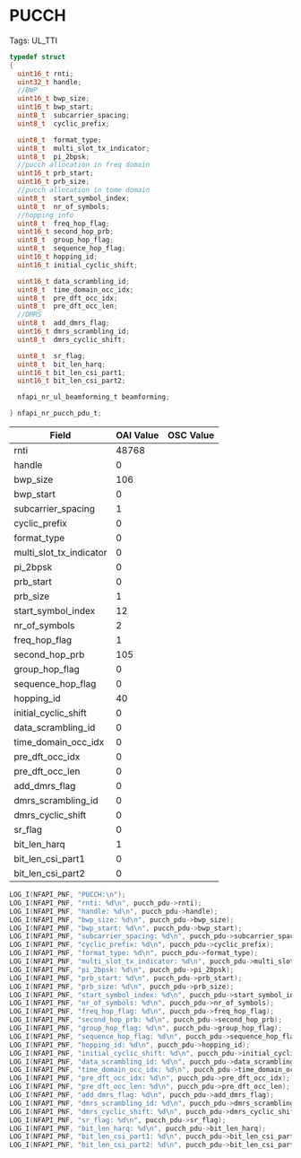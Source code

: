 # PUCCH

Tags: UL_TTI

```c
typedef struct
{
  uint16_t rnti;
  uint32_t handle;
  //BWP
  uint16_t bwp_size;
  uint16_t bwp_start;
  uint8_t  subcarrier_spacing;
  uint8_t  cyclic_prefix;

  uint8_t  format_type;
  uint8_t  multi_slot_tx_indicator;
  uint8_t  pi_2bpsk;
  //pucch allocation in freq domain
  uint16_t prb_start;
  uint16_t prb_size;
  //pucch allocation in tome domain
  uint8_t  start_symbol_index;
  uint8_t  nr_of_symbols;
  //hopping info
  uint8_t  freq_hop_flag;
  uint16_t second_hop_prb;
  uint8_t  group_hop_flag;
  uint8_t  sequence_hop_flag;
  uint16_t hopping_id;
  uint16_t initial_cyclic_shift;

  uint16_t data_scrambling_id;
  uint8_t  time_domain_occ_idx;
  uint8_t  pre_dft_occ_idx;
  uint8_t  pre_dft_occ_len;
  //DMRS
  uint8_t  add_dmrs_flag;
  uint16_t dmrs_scrambling_id;
  uint8_t  dmrs_cyclic_shift;

  uint8_t  sr_flag;
  uint8_t  bit_len_harq;
  uint16_t bit_len_csi_part1;
  uint16_t bit_len_csi_part2;

  nfapi_nr_ul_beamforming_t beamforming;

} nfapi_nr_pucch_pdu_t;
```

| Field | OAI Value | OSC Value |
| --- | --- | --- |
| rnti | 48768 |  |
| handle | 0 |  |
| bwp_size | 106 |  |
| bwp_start | 0 |  |
| subcarrier_spacing | 1 |  |
| cyclic_prefix | 0 |  |
| format_type | 0 |  |
| multi_slot_tx_indicator | 0 |  |
| pi_2bpsk | 0 |  |
| prb_start | 0 |  |
| prb_size | 1 |  |
| start_symbol_index | 12 |  |
| nr_of_symbols | 2 |  |
| freq_hop_flag | 1 |  |
| second_hop_prb | 105 |  |
| group_hop_flag | 0 |  |
| sequence_hop_flag | 0 |  |
| hopping_id | 40 |  |
| initial_cyclic_shift | 0 |  |
| data_scrambling_id | 0 |  |
| time_domain_occ_idx | 0 |  |
| pre_dft_occ_idx | 0 |  |
| pre_dft_occ_len | 0 |  |
| add_dmrs_flag | 0 |  |
| dmrs_scrambling_id | 0 |  |
| dmrs_cyclic_shift | 0 |  |
| sr_flag | 0 |  |
| bit_len_harq | 1 |  |
| bit_len_csi_part1 | 0 |  |
| bit_len_csi_part2 | 0 |  |

```c
LOG_I(NFAPI_PNF, "PUCCH:\n");
LOG_I(NFAPI_PNF, "rnti: %d\n", pucch_pdu->rnti);
LOG_I(NFAPI_PNF, "handle: %d\n", pucch_pdu->handle);
LOG_I(NFAPI_PNF, "bwp_size: %d\n", pucch_pdu->bwp_size);
LOG_I(NFAPI_PNF, "bwp_start: %d\n", pucch_pdu->bwp_start);
LOG_I(NFAPI_PNF, "subcarrier_spacing: %d\n", pucch_pdu->subcarrier_spacing);
LOG_I(NFAPI_PNF, "cyclic_prefix: %d\n", pucch_pdu->cyclic_prefix);
LOG_I(NFAPI_PNF, "format_type: %d\n", pucch_pdu->format_type);
LOG_I(NFAPI_PNF, "multi_slot_tx_indicator: %d\n", pucch_pdu->multi_slot_tx_indicator);
LOG_I(NFAPI_PNF, "pi_2bpsk: %d\n", pucch_pdu->pi_2bpsk);
LOG_I(NFAPI_PNF, "prb_start: %d\n", pucch_pdu->prb_start);
LOG_I(NFAPI_PNF, "prb_size: %d\n", pucch_pdu->prb_size);
LOG_I(NFAPI_PNF, "start_symbol_index: %d\n", pucch_pdu->start_symbol_index);
LOG_I(NFAPI_PNF, "nr_of_symbols: %d\n", pucch_pdu->nr_of_symbols);
LOG_I(NFAPI_PNF, "freq_hop_flag: %d\n", pucch_pdu->freq_hop_flag);
LOG_I(NFAPI_PNF, "second_hop_prb: %d\n", pucch_pdu->second_hop_prb);
LOG_I(NFAPI_PNF, "group_hop_flag: %d\n", pucch_pdu->group_hop_flag);
LOG_I(NFAPI_PNF, "sequence_hop_flag: %d\n", pucch_pdu->sequence_hop_flag);
LOG_I(NFAPI_PNF, "hopping_id: %d\n", pucch_pdu->hopping_id);
LOG_I(NFAPI_PNF, "initial_cyclic_shift: %d\n", pucch_pdu->initial_cyclic_shift);
LOG_I(NFAPI_PNF, "data_scrambling_id: %d\n", pucch_pdu->data_scrambling_id);
LOG_I(NFAPI_PNF, "time_domain_occ_idx: %d\n", pucch_pdu->time_domain_occ_idx);
LOG_I(NFAPI_PNF, "pre_dft_occ_idx: %d\n", pucch_pdu->pre_dft_occ_idx);
LOG_I(NFAPI_PNF, "pre_dft_occ_len: %d\n", pucch_pdu->pre_dft_occ_len);
LOG_I(NFAPI_PNF, "add_dmrs_flag: %d\n", pucch_pdu->add_dmrs_flag);
LOG_I(NFAPI_PNF, "dmrs_scrambling_id: %d\n", pucch_pdu->dmrs_scrambling_id);
LOG_I(NFAPI_PNF, "dmrs_cyclic_shift: %d\n", pucch_pdu->dmrs_cyclic_shift);
LOG_I(NFAPI_PNF, "sr_flag: %d\n", pucch_pdu->sr_flag);
LOG_I(NFAPI_PNF, "bit_len_harq: %d\n", pucch_pdu->bit_len_harq);
LOG_I(NFAPI_PNF, "bit_len_csi_part1: %d\n", pucch_pdu->bit_len_csi_part1);
LOG_I(NFAPI_PNF, "bit_len_csi_part2: %d\n", pucch_pdu->bit_len_csi_part2);
```
